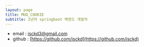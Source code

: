 ```yaml
---
layout: page
title: MUD_COOKIE
subtitle: 2년차 springboot 백엔드 개발자
---
```


- email : isckd3@gmail.com
- github : [https://github.com/isckd](https://github.com/isckd)
